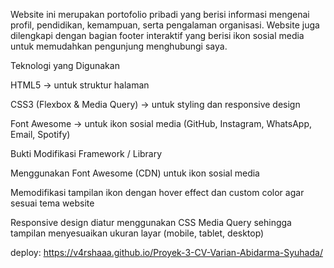 Website ini merupakan portofolio pribadi yang berisi informasi mengenai profil, pendidikan, kemampuan, serta pengalaman organisasi. Website juga dilengkapi dengan bagian footer interaktif yang berisi ikon sosial media untuk memudahkan pengunjung menghubungi saya.

Teknologi yang Digunakan

HTML5 → untuk struktur halaman

CSS3 (Flexbox & Media Query) → untuk styling dan responsive design

Font Awesome → untuk ikon sosial media (GitHub, Instagram, WhatsApp, Email, Spotify)

Bukti Modifikasi Framework / Library

Menggunakan Font Awesome (CDN) untuk ikon sosial media

Memodifikasi tampilan ikon dengan hover effect dan custom color agar sesuai tema website

Responsive design diatur menggunakan CSS Media Query sehingga tampilan menyesuaikan ukuran layar (mobile, tablet, desktop)

deploy:  https://v4rshaaa.github.io/Proyek-3-CV-Varian-Abidarma-Syuhada/
